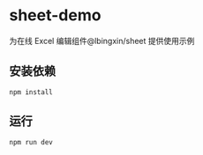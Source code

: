 # sheet-demo

为在线 Excel 编辑组件@lbingxin/sheet 提供使用示例

## 安装依赖

```
npm install
```

## 运行

```
npm run dev
```
